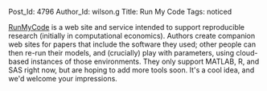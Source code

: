 Post_Id: 4796
Author_Id: wilson.g
Title: Run My Code
Tags: noticed

<p><a href="http://www.runmycode.org">RunMyCode</a> is a web site and service intended to support reproducible research (initially in computational economics). Authors create companion web sites for papers that include the software they used; other people can then re-run their models, and (crucially) play with parameters, using cloud-based instances of those environments. They only support MATLAB, R, and SAS right now, but are hoping to add more tools soon. It's a cool idea, and we'd welcome your impressions.</p>
